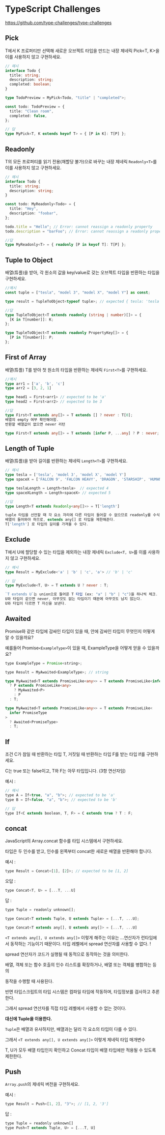 # TypeScript Challenges

<https://github.com/type-challenges/type-challenges>

## Pick

T에서 K 프로퍼티만 선택해 새로운 오브젝트 타입을 만드는 내장 제네릭 Pick<T, K>을 이를 사용하지 않고 구현하세요.

```ts
// 예시
interface Todo {
  title: string;
  description: string;
  completed: boolean;
}

type TodoPreview = MyPick<Todo, "title" | "completed">;

const todo: TodoPreview = {
  title: "Clean room",
  completed: false,
};

// 답
type MyPick<T, K extends keyof T> = { [P in K]: T[P] };
```

## Readonly

T의 모든 프로퍼티를 읽기 전용(재할당 불가)으로 바꾸는 내장 제네릭 `Readonly<T>`를 이를 사용하지 않고 구현하세요.

```ts
// 예시
interface Todo {
  title: string;
  description: string;
}

const todo: MyReadonly<Todo> = {
  title: "Hey",
  description: "foobar",
};

todo.title = "Hello"; // Error: cannot reassign a readonly property
todo.description = "barFoo"; // Error: cannot reassign a readonly property

//답
type MyReadonly<T> = { readonly [P in keyof T]: T[P] };
```

## Tuple to Object

배열(튜플)을 받아, 각 원소의 값을 key/value로 갖는 오브젝트 타입을 반환하는 타입을 구현하세요.

```ts
//예시
const tuple = ["tesla", "model 3", "model X", "model Y"] as const;

type result = TupleToObject<typeof tuple>; // expected { tesla: 'tesla', 'model 3': 'model 3', 'model X': 'model X', 'model Y': 'model Y'}

//답
type TupleToObject<T extends readonly (string | number)[]> = {
  [K in T[number]]: K;
};

type TupleToObject<T extends readonly PropertyKey[]> = {
  [P in T[number]]: P;
};
```

## First of Array

배열(튜플) T를 받아 첫 원소의 타입을 반환하는 제네릭 `First<T>`를 구현하세요.

```ts
//예시
type arr1 = ['a', 'b', 'c']
type arr2 = [3, 2, 1]

type head1 = First<arr1> // expected to be 'a'
type head2 = First<arr2> // expected to be 3

//답
type First<T extends any[]> = T extends [] ? never : T[0];
배열의 empty 여부 확인해야함.
반환할 배열값이 없으면 never 리턴

type First<T extends any[]> = T extends [infer P, ...any] ? P : never;

```

## Length of Tuple

배열(튜플)을 받아 길이를 반환하는 제네릭 `Length<T>`를 구현하세요.

```ts
// 예시
type tesla = ['tesla', 'model 3', 'model X', 'model Y']
type spaceX = ['FALCON 9', 'FALCON HEAVY', 'DRAGON', 'STARSHIP', 'HUMAN SPACEFLIGHT']

type teslaLength = Length<tesla>  // expected 4
type spaceXLength = Length<spaceX> // expected 5

//답
type Length<T extends Readonly<any[]>> = T['length']

tuple 타입을 선언할 때 각 요소 자리에 다른 타입이 들어갈 수 없으므로 readonly를 수식해준다.
배열이 들어와야 하므로, extends any[] 로 타입을 제한해준다.
T['length'] 로 타입의 길이를 가져올 수 있다.
```

## Exclude

T에서 U에 할당할 수 있는 타입을 제외하는 내장 제네릭 `Exclude<T, U>`를 이를 사용하지 않고 구현하세요.

```ts
// 예시
type Result = MyExclude<'a' | 'b' | 'c', 'a'> // 'b' | 'c'

// 답
type MyExclude<T, U> = T extends U ? never : T;

`T extends U`는 union으로 들어온 T 타입 (ex: "a" | "b" | "c")을 하나씩 체크.
U와 타입이 같으면 never, 아무것도 없는 타입이기 때문에 아무것도 남지 않는다.
U와 타입이 다르면 T 자신을 보낸다.
```

## Awaited

Promise와 같은 타입에 감싸인 타입이 있을 때, 안에 감싸인 타입이 무엇인지 어떻게 알 수 있을까요?

예를들어 Promise`<ExampleType>`이 있을 때, ExampleType을 어떻게 얻을 수 있을까요?

```js
type ExampleType = Promise<string>;

type Result = MyAwaited<ExampleType>; // string
```

```ts
type MyAwaited<T extends PromiseLike<any>> = T extends PromiseLike<infer P>
  ? P extends PromiseLike<any>
    ? MyAwaited<P>
    : P
  : T;
```

```ts
type MyAwaited<T extends PromiseLike<any>> = T extends PromiseLike<
  infer PromiseType
>
  ? Awaited<PromiseType>
  : T;
```

## If

조건 C가 참일 때 반환하는 타입 T, 거짓일 때 반환하는 타입 F를 받는 타입 If를 구현하세요.

C는 true 또는 false이고, T와 F는 아무 타입입니다. (3항 연산자임)

예시 :

```js
// 예시
type A = If<true, "a", "b">; // expected to be 'a'
type B = If<false, "a", "b">; // expected to be 'b'
```

```js
// 답
type If<C extends boolean, T, F> = C extends true ? T : F;
```

## concat

JavaScript의 Array.concat 함수를 타입 시스템에서 구현하세요.

타입은 두 인수를 받고, 인수를 왼쪽부터 concat한 새로운 배열을 반환해야 합니다.

예시 :

```js
type Result = Concat<[1], [2]>; // expected to be [1, 2]
```

오답 :

```js
type Concat<T, U> = [...T, ...U]
```

답 :

```js
type Tuple = readonly unknown[];

type Concat<T extends Tuple, U extends Tuple> = [...T, ...U];
```

```js
type Concat<T extends any[], U extends any[]> = [...T, ...U]
```

`<T extends any[], U extends any[]>` 이렇게 해주는 이유는 ...연산자가 런타임에서 동작하는 기능이기 때문이다. 타입 레벨에서 spread 연산자를 사용할 수 없다. !

spread 연산자가 코드가 실행될 때 동적으로 동작하는 것을 의미한다.

배열, 객체 또는 함수 호출의 인수 리스트를 확장하거나, 배열 또는 객체를 병합하는 등의

동작을 수행할 때 사용된다.

반면 타입스크립트의 타입 시스템은 컴파일 타임에 작동하며, 타입정보를 검사하고 추론한다.

그래서 spread 연산자를 직접 타입 레벨에서 사용할 수 없는 것이다.

**대신에 Tuple을 이용한다.**

`Tuple`은 배열과 유사하지만, 배열과는 달리 각 요소의 타입이 다를 수 있다.

그래서 `<T extends any[], U extends any[]>` 이렇게 제네릭 타입 매개변수

T, U가 모두 배열 타입인지 확인하고 Concat 타입이 배열 타입에만 적용될 수 있도록 제한한다.

## Push

`Array.push`의 제네릭 버전을 구현하세요.

예시 :

```js
type Result = Push<[1, 2], "3">; // [1, 2, '3']
```

답 :

```js
type Tuple = readonly unknown[]
type Push<T extends Tuple, U> = [...T, U]
```
